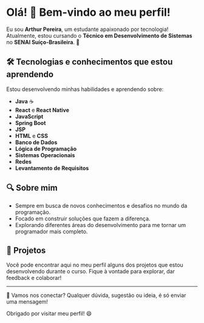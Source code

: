 # Olá! 👋 Bem-vindo ao meu perfil!

Eu sou **Arthur Pereira**, um estudante apaixonado por tecnologia! Atualmente, estou cursando o **Técnico em Desenvolvimento de Sistemas** no **SENAI Suíço-Brasileira**. 🚀

## 🛠️ Tecnologias e conhecimentos que estou aprendendo
Estou desenvolvendo minhas habilidades e aprendendo sobre:
- **Java** ☕
- **React** e **React Native**
- **JavaScript**
- **Spring Boot**
- **JSP**
- **HTML** e **CSS**
- **Banco de Dados**
- **Lógica de Programação**
- **Sistemas Operacionais**
- **Redes**
- **Levantamento de Requisitos**

## 🔍 Sobre mim
- Sempre em busca de novos conhecimentos e desafios no mundo da programação.
- Focado em construir soluções que fazem a diferença.
- Explorando diferentes áreas do desenvolvimento para me tornar um programador mais completo.

## 🌱 Projetos
Você pode encontrar aqui no meu perfil alguns dos projetos que estou desenvolvendo durante o curso. Fique à vontade para explorar, dar feedback e colaborar!

---

💬 Vamos nos conectar? Qualquer dúvida, sugestão ou ideia, é só enviar uma mensagem!

Obrigado por visitar meu perfil! 😄
